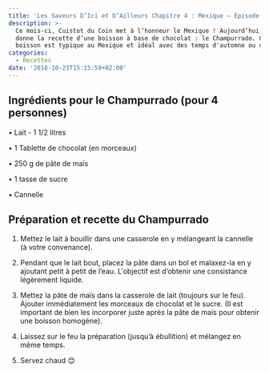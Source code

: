 ```yaml
---
title: 'Les Saveurs D’Ici et D’Ailleurs Chapitre 4 : Mexique – Episode 4 : Champurrado'
description: >-
  Ce mois-ci, Cuistot du Coin met à l’honneur le Mexique ! Aujourd’hui, on vous
  donne la recette d’une boisson à base de chocolat : le Champurrado. Cette
  boisson est typique au Mexique et idéal avec des temps d'automne ou d'hiver.
categories:
  - Recettes
date: '2018-10-23T15:15:59+02:00'
---
```

## Ingrédients pour le Champurrado (pour 4 personnes)

•	Lait - 1 1/2 litres

•	1 Tablette de chocolat (en morceaux)

•	250 g de pâte de maïs 

•	1 tasse de sucre

•	Cannelle 



## Préparation et recette du Champurrado

1.	Mettez le lait à bouillir dans une casserole en y mélangeant la cannelle (à votre convenance).

2.	Pendant que le lait bout, placez la pâte dans un bol et malaxez-la en y ajoutant petit à petit de l’eau. L'objectif est d’obtenir une consistance légèrement liquide.

3.	Mettez la pâte de maïs dans la casserole de lait (toujours sur le feu). Ajouter immédiatement les morceaux de chocolat et le sucre. (Il est important de bien les incorporer juste après la pâte de maïs pour obtenir une boisson homogène).

4.	Laissez sur le feu la préparation (jusqu’à ébullition) et mélangez en même temps.

5.	Servez chaud 😊
